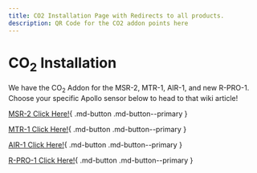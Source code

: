 ```yaml
---
title: CO2 Installation Page with Redirects to all products.
description: QR Code for the CO2 addon points here
---
```

# CO<sub>2</sub> Installation

We have the CO<sub>2</sub> Addon for the MSR-2, MTR-1, AIR-1, and new R-PRO-1. Choose your specific Apollo sensor below to head to that wiki article!

[MSR-2 Click Here!](https://wiki.apolloautomation.com/products/msr2/addons/adding-co2-to-msr-2/){       .md-button .md-button--primary }

[MTR-1 Click Here!](https://wiki.apolloautomation.com/products/mtr1/addons/adding-co2-to-mtr-1/){    .md-button .md-button--primary }

[AIR-1 Click Here!](https://wiki.apolloautomation.com/products/air1/addons/adding-co2-to-air-1/){    .md-button .md-button--primary }

[R-PRO-1 Click Here!](https://wiki.apolloautomation.com/products/rpro1/addons/adding-co2-to-r-pro-1/){    .md-button .md-button--primary }